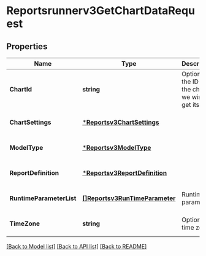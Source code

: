 # Reportsrunnerv3GetChartDataRequest

## Properties
Name | Type | Description | Notes
------------ | ------------- | ------------- | -------------
**ChartId** | **string** | Optional: the ID of the chart we wish to get its data. | [optional] [default to null]
**ChartSettings** | [***Reportsv3ChartSettings**](reportsv3ChartSettings.md) |  | [optional] [default to null]
**ModelType** | [***Reportsv3ModelType**](reportsv3ModelType.md) |  | [optional] [default to null]
**ReportDefinition** | [***Reportsv3ReportDefinition**](reportsv3ReportDefinition.md) |  | [optional] [default to null]
**RuntimeParameterList** | [**[]Reportsv3RunTimeParameter**](reportsv3RunTimeParameter.md) | Runtime parameters. | [optional] [default to null]
**TimeZone** | **string** | Optional: time zone. | [optional] [default to null]

[[Back to Model list]](../README.md#documentation-for-models) [[Back to API list]](../README.md#documentation-for-api-endpoints) [[Back to README]](../README.md)

